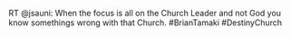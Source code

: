 <!--
id: 228217828
link: http://kevinisom.info/post/228217828/rt-jsauni-when-the-focus-is-all-on-the-church
slug: rt-jsauni-when-the-focus-is-all-on-the-church
date: Sat Oct 31 2009 09:37:27 GMT+1300 (NZDT)
raw: {"blog_name":"kevinisom","id":228217828,"post_url":"http://kevinisom.info/post/228217828/rt-jsauni-when-the-focus-is-all-on-the-church","slug":"rt-jsauni-when-the-focus-is-all-on-the-church","type":"text","date":"2009-10-30 20:37:27 GMT","timestamp":1256935047,"state":"published","format":"html","reblog_key":"aDpewsWy","tags":[],"short_url":"http://tmblr.co/Zw68YyDcbFa","highlighted":[],"feed_item":"http://twitter.com/kev_nz/statuses/5277572042","from_feed_id":"650289","note_count":0,"title":null,"body":"<p>RT @jsauni: When the focus is all on the Church Leader and not God you know somethings wrong with that Church. #BrianTamaki #DestinyChurch</p>"}
publish: 2009-10-031
tags: 
title: null
-->


RT @jsauni: When the focus is all on the Church Leader and not God you
know somethings wrong with that Church. \#BrianTamaki \#DestinyChurch



